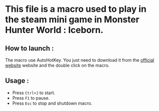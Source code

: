 # This file is a macro used to play in the steam mini game in Monster Hunter World : Iceborn.

## How to launch :

The macro use AutoHotKey.
You just need to download it from the [official website](https://www.autohotkey.com/) website and the double click on the macro.

## Usage : 
+ Press `Ctrl+J` to start.
+ Press `F1` to pause.
+ Press `Esc` to stop and shutdown macro.
